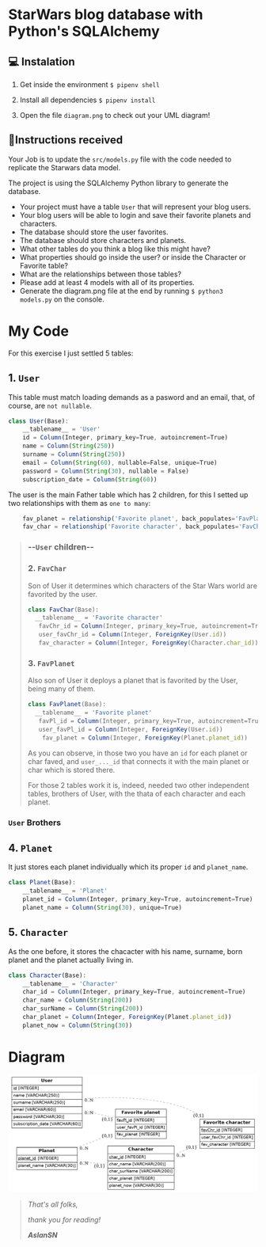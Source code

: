 # StarWars blog database with Python's SQLAlchemy 

## 💻 Instalation

1. Get inside the environment `$ pipenv shell`

2. Install all dependencies `$ pipenv install`

3. Open the file `diagram.png` to check out your UML diagram!


## 📝Instructions received

Your Job is to update the `src/models.py` file with the code needed to replicate the Starwars data model.

The project is using the SQLAlchemy Python library to generate the database.

- Your project must have a table `User` that will represent your blog users.
- Your blog users will be able to login and save their favorite planets and characters.
- The database should store the user favorites.
- The database should store characters and planets.
- What other tables do you think a blog like this might have?
- What properties should go inside the user? or inside the Character or Favorite table?
- What are the relationships between those tables?
- Please add at least 4 models with all of its properties.
- Generate the diagram.png file at the end by running `$ python3 models.py` on the console.

# My Code

For this exercise I just settled 5 tables:

## 1. `User` 

This table must match loading demands as a pasword and an email, that, of course, are `not nullable`.
```JavaScript
class User(Base):
    __tablename__ = 'User'
    id = Column(Integer, primary_key=True, autoincrement=True)
    name = Column(String(250))
    surname = Column(String(250))
    email = Column(String(60), nullable=False, unique=True)
    password = Column(String(30), nullable = False)
    subscription_date = Column(String(60))
```
 The user is the main Father table which has 2 children, for this I setted up two relationships with them as `one to many`:
```JavaScript
    fav_planet = relationship('Favorite planet', back_populates='FavPlanet.favPl_id', primaryjoin='User.id==FavPlanet.favPl_id', lazy='dynamic')
    fav_char = relationship('Favorite character', back_populates='FavChar.favCh_id', primaryjoin='User.id==FavChar.favCh_id', lazy='dynamic')
```
> ### --`User` children--
> ### 2. `FavChar`
> Son of User it determines which characters of the Star Wars world are favorited by the user.
>
>```JavaScript
>class FavChar(Base):
>   __tablename__ = 'Favorite character'
>    favChr_id = Column(Integer, primary_key=True, autoincrement=True)
>    user_favChr_id = Column(Integer, ForeignKey(User.id))
>    fav_character = Column(Integer, ForeignKey(Character.char_id))
> ```
> ### 3. `FavPlanet`
>Also son of User it deploys a planet that is favorited by the User, being many of them.
>```JavaScript
> class FavPlanet(Base):
>   __tablename__ = 'Favorite planet'
>    favPl_id = Column(Integer, primary_key=True, autoincrement=True)
>    user_favPl_id = Column(Integer, ForeignKey(User.id))
>     fav_planet = Column(Integer, ForeignKey(Planet.planet_id))
>```
> As you can observe, in those two you have an `id` for each planet or char faved, and `user_..._id` that connects it with the main planet or char which is stored there.
>
>For those 2 tables work it is, indeed, needed two other independent tables, brothers of User, with the thata of each character and each planet.
### `User` Brothers
## 4. `Planet`
It just stores each planet individually which its proper `id` and `planet_name`.
```JavaScript
class Planet(Base):
    __tablename__ = 'Planet'
    planet_id = Column(Integer, primary_key=True, autoincrement=True)
    planet_name = Column(String(30), unique=True)
```
## 5. `Character`
As the one before, it stores the chacacter with his name, surname, born planet and the planet actually living in.

```JavaScript
class Character(Base):
    __tablename__ = 'Character'
    char_id = Column(Integer, primary_key=True, autoincrement=True)
    char_name = Column(String(200))
    char_surName = Column(String(200))
    char_planet = Column(Integer, ForeignKey(Planet.planet_id))
    planet_now = Column(String(30))    
```

# Diagram

<img src="https://raw.githubusercontent.com/AslanSN/exercise-starwars-data-modeling/master/diagram.png" alt="Aslan's Table Diagram" width="900">


>_That's all folks,_
>
>_thank you for reading!_
>
>_**AslanSN**_
